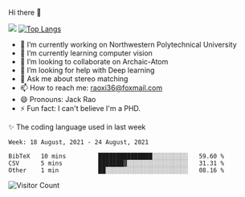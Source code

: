 Hi there 👋

![](https://github-readme-stats.vercel.app/api?username=Raohaocheng)
[![Top Langs](https://github-readme-stats.vercel.app/api/top-langs/?username=Raohaocheng&layout=compact)](https://github.com/anuraghazra/github-readme-stats)

- 🔭 I’m currently working on Northwestern Polytechnical University
- 🌱 I’m currently learning computer vision
- 👯 I’m looking to collaborate on Archaic-Atom
- 🤔 I’m looking for help with Deep learning
- 💬 Ask me about stereo matching
- 📫 How to reach me: raoxi36@foxmail.com
- 😄 Pronouns: Jack Rao
- ⚡ Fun fact: I can't believe I'm a PHD.

✨ The coding language used in last week
<!--START_SECTION:waka-->
```text
Week: 18 August, 2021 - 24 August, 2021

BibTeX   10 mins         ███████████████░░░░░░░░░░   59.60 % 
CSV      5 mins          ███████▓░░░░░░░░░░░░░░░░░   31.31 % 
Other    1 min           ██░░░░░░░░░░░░░░░░░░░░░░░   08.16 % 
```
<!--END_SECTION:waka-->

![Visitor Count](https://profile-counter.glitch.me/Raohaocheng/count.svg)
